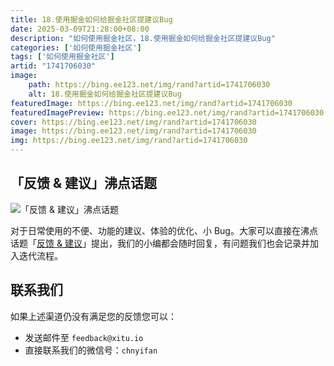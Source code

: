 ```yaml
---
title: 18.使用掘金如何给掘金社区提建议Bug
date: 2025-03-09T21:28:00+08:00
description: "如何使用掘金社区，18.使用掘金如何给掘金社区提建议Bug"
categories: ['如何使用掘金社区']
tags: ['如何使用掘金社区']
artid: "1741706030"
image:
    path: https://bing.ee123.net/img/rand?artid=1741706030
    alt: 18.使用掘金如何给掘金社区提建议Bug
featuredImage: https://bing.ee123.net/img/rand?artid=1741706030
featuredImagePreview: https://bing.ee123.net/img/rand?artid=1741706030
cover: https://bing.ee123.net/img/rand?artid=1741706030
image: https://bing.ee123.net/img/rand?artid=1741706030
img: https://bing.ee123.net/img/rand?artid=1741706030
---
```




## 「反馈 & 建议」沸点话题

![「反馈 & 建议」沸点话题](https://p1-jj.byteimg.com/tos-cn-i-t2oaga2asx/gold-user-assets/2019/4/12/16a10c3f4c66454e~tplv-t2oaga2asx-image.image)

对于日常使用的不便、功能的建议、体验的优化、小 Bug。大家可以直接在沸点话题「[反馈 & 建议](https://juejin.cn/topic/6824710202692993037)」提出，我们的小编都会随时回复，有问题我们也会记录并加入迭代流程。


## 联系我们

如果上述渠道仍没有满足您的反馈您可以：

- 发送邮件至 `feedback@xitu.io`
- 直接联系我们的微信号：`chnyifan`


